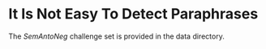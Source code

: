 # It Is Not Easy To Detect Paraphrases

The *SemAntoNeg* challenge set is provided in the data directory.
